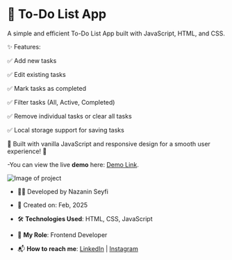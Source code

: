 # 📝 To-Do List App

A simple and efficient To-Do List App built with JavaScript, HTML, and CSS.

✨ Features:

✅ Add new tasks

✅ Edit existing tasks

✅ Mark tasks as completed

✅ Filter tasks (All, Active, Completed)

✅ Remove individual tasks or clear all tasks

✅ Local storage support for saving tasks

🔹 Built with vanilla JavaScript and responsive design for a smooth user experience! 🚀

-You can view the live **demo** here: [Demo Link](https://nazanin-dev.github.io/-To-Do-List-App/).

![ Image of project]()

- 👩‍💻 Developed by Nazanin Seyfi

- 📅 Created on: Feb, 2025

- 🛠 **Technologies Used**: HTML, CSS,  JavaScript 

- 🌟 **My Role**: Frontend Developer 

- 📬 **How to reach me**: [LinkedIn](https://www.linkedin.com/in/nazanin-seyfi-4a1742331/) | [Instagram](https://www.instagram.com/naznin_dev/)
